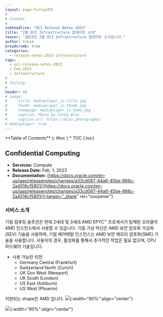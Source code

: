 ```yaml
---
layout: page-fullwidth
#
# Content
#
subheadline: "OCI Release Notes 2023"
title: "2월 OCI Infrastructure 업데이트 소식"
teaser: "2023년 2월 OCI Infrastructure 업데이트 소식입니다."
author: kskim
breadcrumb: true
categories:
  - release-notes-2023-infrastructure
tags:
  - oci-release-notes-2023
  - Feb-2023
  - Infrastructure
#
# Styling
#
header: no
# image:
#     title: mediaplayer_js-title.jpg
#     thumb: mediaplayer_js-thumb.jpg
#     homepage: mediaplayer_js-home.jpg
#     caption: Photo by Corey Blaz
#     caption_url: https://blaz.photography/
# mediaplayer: true
---
```


<div class="panel radius" markdown="1">
**Table of Contents**
{: #toc }
*  TOC
{:toc}
</div>

## Confidential Computing
* **Services:** Compute
* **Release Date:** Feb. 1, 2023
* **Documentation:** [https://docs.oracle.com/en-us/iaas/releasenotes/changes/a33cd087-44a6-45be-986c-2a4516cf5801/](https://docs.oracle.com/en-us/iaas/releasenotes/changes/a33cd087-44a6-45be-986c-2a4516cf5801/){:target="_blank" rel="noopener"}

### 서비스 소개
기밀 컴퓨팅 솔루션은 현재 2세대 및 3세대 AMD EPYC™ 프로세서가 탑재된 오라클의 AMD 인스턴스에서 사용할 수 있습니다. 
기밀 가상 머신은 AMD 보안 암호화 가상화(SEV) 기술을 사용하며, 기밀 베어메탈 인스턴스는 AMD 보안 메모리 암호화(SME) 기술을 사용합니다.
사용자의 경우, 활성화를 통해서 추가적인 작업은 필요 없으며, CPU 하드웨어 기술입니다.
- 사용 가능란 리전 
  - Germany Central (Frankfurt)
  - Switzerland North (Zurich)
  - UK Gov West (Newport)
  - UK South (London)
  - US East (Ashburn)
  - US West (Phoenix)


지원되는 shape은 AMD 입니다.
![]({{site.urlblogimg2023}}/assets/img/infrastructure/2023/release-note/SCR-20230214-e62.png){:width="80%":align="center"}


![]({{site.urlblogimg2023}}/assets/img/infrastructure/2023/release-note/SCR-20230214-e4c.png){:width="80%":align="center"}

